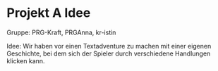 # Projekt A Idee

Gruppe: PRG-Kraft, PRGAnna, kr-istin

Idee: Wir haben vor einen Textadventure zu machen mit einer eigenen Geschichte, bei dem sich der Spieler durch verschiedene Handlungen klicken kann.
